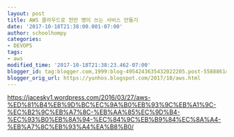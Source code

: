 ```yaml
---
layout: post
title: AWS 클라우드로 천만 명이 쓰는 서비스 만들기
date: '2017-10-18T21:38:00.001-07:00'
author: schoolhompy
categories:
- DEVOPS
tags:
- aws
modified_time: '2017-10-18T21:38:23.462-07:00'
blogger_id: tag:blogger.com,1999:blog-4954243635432022205.post-5588861466857062081
blogger_orig_url: https://yunhos.blogspot.com/2017/10/aws.html
---
```


https://jacesky1.wordpress.com/2016/03/27/aws-%ED%81%B4%EB%9D%BC%EC%9A%B0%EB%93%9C%EB%A1%9C-%EC%B2%9C%EB%A7%8C-%EB%AA%85%EC%9D%B4-%EC%93%B0%EB%8A%94-%EC%84%9C%EB%B9%84%EC%8A%A4-%EB%A7%8C%EB%93%A4%EA%B8%B0/